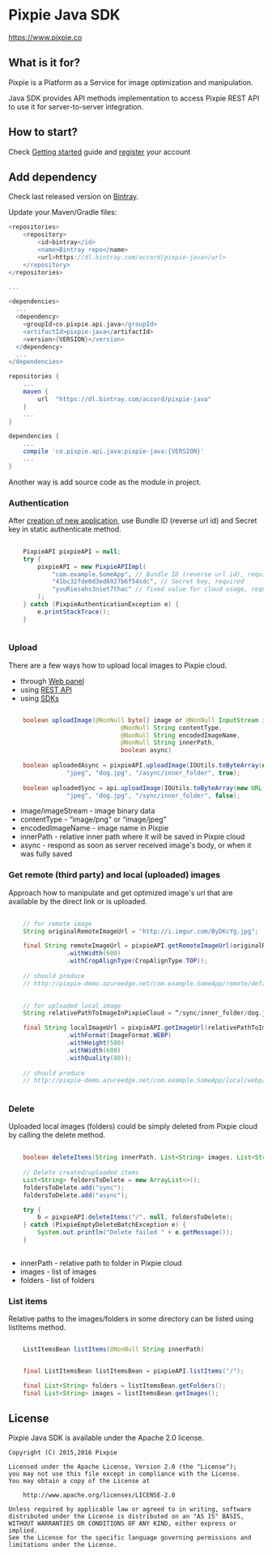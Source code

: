 # Pixpie Java SDK #

https://www.pixpie.co

## What is it for? ##

Pixpie is a Platform as a Service for image optimization and manipulation.

Java SDK provides API methods implementation to access Pixpie REST API to use it for server-to-server integration. 

## How to start? ##

Check [Getting started](https://pixpie.atlassian.net/wiki/display/DOC/Getting+started) guide and [register](https://cloud.pixpie.co/registration) your account

## Add dependency ##

Check last released version on [Bintray](https://dl.bintray.com/accord/pixpie-java/co/pixpie/api/java/pixpie-java/).

Update your Maven/Gradle files:

``` gradle
<repositories>
    <repository>
        <id>bintray</id>
        <name>Bintray repo</name>
        <url>https://dl.bintray.com/accord/pixpie-java</url>
    </repository>
</repositories>

...

<dependencies>
  ... 
  <dependency>
    <groupId>co.pixpie.api.java</groupId>
    <artifactId>pixpie-java</artifactId>
    <version>{VERSION}</version>
  </dependency>
  ...
</dependencies>  

``` 

``` gradle
repositories {
    ...
    maven {
        url  "https://dl.bintray.com/accord/pixpie-java"
    }
    ...
}

dependencies {
    ...
    compile 'co.pixpie.api.java:pixpie-java:{VERSION}'
    ...
}
```

Another way is add source code as the module in project.

### Authentication ###

After [creation of new application](https://pixpie.atlassian.net/wiki/display/DOC/Create+application),
use Bundle ID (reverse url id) and Secret key in static authenticate method.

``` java
    
    PixpieAPI pixpieAPI = null;    
    try {
        pixpieAPI = new PixpieAPIImpl(
            "com.example.SomeApp", // Bundle ID (reverse url id), required
            "41bc32fde0d3ed6927b6f54sdc", // Secret key, required
            "yuuRiesahs3niet7thac" // fixed value for cloud usage, required
        );
    } catch (PixpieAuthenticationException e) {
        e.printStackTrace();
    }
    
``` 

### Upload ###

There are a few ways how to upload local images to Pixpie cloud.
- through [Web panel](https://pixpie.atlassian.net/wiki/display/DOC/Upload+image)
- using [REST API](https://pixpie.atlassian.net/wiki/display/DOC/Upload)
- using [SDKs](https://pixpie.atlassian.net/wiki/display/DOC/Client+and+server+SDKs)

``` java

    boolean uploadImage(@NonNull byte[] image or @NonNull InputStream imageStream                                
                               @NonNull String contentType,
                               @NonNull String encodedImageName, 
                               @NonNull String innerPath, 
                               boolean async)        
                               
    boolean uploadedAsync = pixpieAPI.uploadImage(IOUtils.toByteArray(new URL("http://i.imgur.com/ByDKcYg.jpg")),
                "jpeg", "dog.jpg", "/async/inner_folder", true);
    
    boolean uploadedSync = api.uploadImage(IOUtils.toByteArray(new URL("http://i.imgur.com/ByDKcYg.jpg")),
                "jpeg", "dog.jpg", "/sync/inner_folder", false);

```

- image/imageStream - image binary data
- contentType -  “image/png" or “image/jpeg”
- encodedImageName - image name in Pixpie
- innerPath - relative inner path where it will be saved in Pixpie cloud
- async - respond as soon as server received image's body, or when it was fully saved

### Get remote (third party) and local (uploaded) images ###

Approach how to manipulate and get optimized image's url that are available by the direct link or is uploaded.


``` java
    
    // for remote image
    String originalRemoteImageUrl = "http://i.imgur.com/ByDKcYg.jpg";            

    final String remoteImageUrl = pixpieAPI.getRemoteImageUrl(originalRemoteImageUrl, new ImageTransformation()
                .withWidth(600)
                .withCropAlignType(CropAlignType.TOP));
    
    // should produce 
    // http://pixpie-demo.azureedge.net/com.example.SomeApp/remote/def/w_600,c_top/http://i.imgur.com/ByDKcYg.jpg
    

    // for uploaded local image    
    String relativePathToImageInPixpieCloud = “/sync/inner_folder/dog.jpg” 

    final String localImageUrl = pixpieAPI.getImageUrl(relativePathToImageInPixpieCloud, new ImageTransformation()
                .withFormat(ImageFormat.WEBP)
                .withHeight(500)
                .withWidth(600)
                .withQuality(80));
    
    // should produce 
    // http://pixpie-demo.azureedge.net/com.example.SomeApp/local/webp/w_600,h_500,q_80/sync/inner_folder/dog.jpg
  
```

### Delete ###

Uploaded local images (folders) could be simply deleted from Pixpie cloud by calling the delete method.


``` java
    
    boolean deleteItems(String innerPath, List<String> images, List<String> folders) throws PixpieEmptyDeleteBatchException
    
    // Delete created/uploaded items
    List<String> foldersToDelete = new ArrayList<>();
    foldersToDelete.add("sync");
    foldersToDelete.add("async");

    try {
        b = pixpieAPI.deleteItems("/", null, foldersToDelete);
    } catch (PixpieEmptyDeleteBatchException e) {
        System.out.println("Delete failed " + e.getMessage());
    }
    
```    

- innerPath - relative path to folder in Pixpie cloud
- images - list of images
- folders - list of folders

### List items ###

Relative paths to the images/folders in some directory can be listed using listItems method.


``` java

    ListItemsBean listItems(@NonNull String innerPath)


    final ListItemsBean listItemsBean = pixpieAPI.listItems("/");

    final List<String> folders = listItemsBean.getFolders();
    final List<String> images = listItemsBean.getImages();

``` 

## License

Pixpie Java SDK is available under the Apache 2.0 license.

    Copyright (C) 2015,2016 Pixpie

    Licensed under the Apache License, Version 2.0 (the "License");
    you may not use this file except in compliance with the License.
    You may obtain a copy of the License at

        http://www.apache.org/licenses/LICENSE-2.0

    Unless required by applicable law or agreed to in writing, software
    distributed under the License is distributed on an "AS IS" BASIS,
    WITHOUT WARRANTIES OR CONDITIONS OF ANY KIND, either express or implied.
    See the License for the specific language governing permissions and
    limitations under the License.

